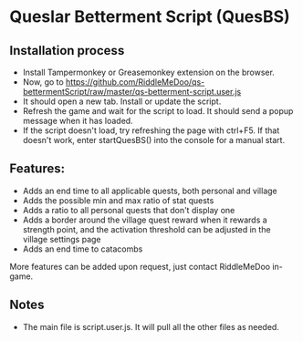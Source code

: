 # Queslar Betterment Script (QuesBS)

## Installation process

- Install Tampermonkey or Greasemonkey extension on the browser.
- Now, go to https://github.com/RiddleMeDoo/qs-bettermentScript/raw/master/qs-betterment-script.user.js
- It should open a new tab. Install or update the script.
- Refresh the game and wait for the script to load. It should send a popup message when it has loaded.
- If the script doesn't load, try refreshing the page with ctrl+F5. If that doesn't work, enter startQuesBS() into the console for a manual start.


## Features:
- Adds an end time to all applicable quests, both personal and village
- Adds the possible min and max ratio of stat quests
- Adds a ratio to all personal quests that don't display one
- Adds a border around the village quest reward when it rewards a strength point, and the activation threshold can be adjusted in the village settings page
- Adds an end time to catacombs

More features can be added upon request, just contact RiddleMeDoo in-game.

## Notes

-   The main file is script.user.js. It will pull all the other files as needed.

